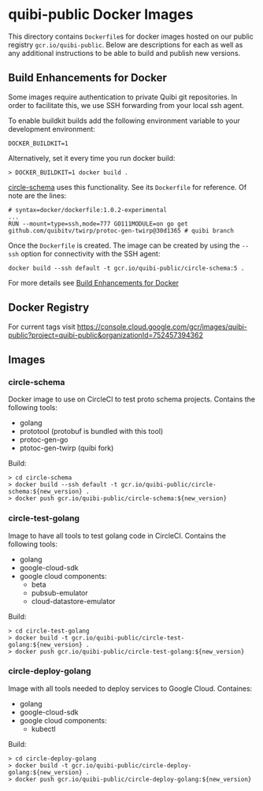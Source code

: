 # quibi-public Docker Images

This directory contains `Dockerfile`s for docker images hosted on our public registry `gcr.io/quibi-public`. 
Below are descriptions for each as well as any additional instructions to be able to build and publish new versions.

## Build Enhancements for Docker
Some images require authentication to private Quibi git repositories. In order to facilitate this, we use SSH forwarding 
from your local ssh agent.

To enable buildkit builds add the following environment variable to your development environment:
```
DOCKER_BUILDKIT=1
```
Alternatively, set it every time you run docker build:
```
> DOCKER_BUILDKIT=1 docker build .
``` 
[circle-schema](circle-schema/Dockerfile) uses this functionality. See its `Dockerfile` for reference. Of note are the lines:
```
# syntax=docker/dockerfile:1.0.2-experimental
... 
RUN --mount=type=ssh,mode=777 GO111MODULE=on go get github.com/quibitv/twirp/protoc-gen-twirp@30d1365 # quibi branch
```

Once the `Dockerfile` is created. The image can be created by using the `--ssh` option for connectivity with the SSH agent:
```
docker build --ssh default -t gcr.io/quibi-public/circle-schema:5 .
```

For more details see [Build Enhancements for Docker](https://docs.docker.com/develop/develop-images/build_enhancements/)

## Docker Registry
For current tags visit
https://console.cloud.google.com/gcr/images/quibi-public?project=quibi-public&organizationId=752457394362

## Images
### circle-schema
Docker image to use on CircleCI to test proto schema projects. Contains the following tools:
- golang
- prototool (protobuf is bundled with this tool)
- protoc-gen-go 
- ptotoc-gen-twirp (quibi fork)

Build:
```
> cd circle-schema
> docker build --ssh default -t gcr.io/quibi-public/circle-schema:${new_version} .
> docker push gcr.io/quibi-public/circle-schema:${new_version}
```

### circle-test-golang
Image to have all tools to test golang code in CircleCI. Contains the following tools:
- golang
- google-cloud-sdk
- google cloud components:
  - beta
  - pubsub-emulator
  - cloud-datastore-emulator

Build:
```
> cd circle-test-golang
> docker build -t gcr.io/quibi-public/circle-test-golang:${new_version} .
> docker push gcr.io/quibi-public/circle-test-golang:${new_version}
```

### circle-deploy-golang
Image with all tools needed to deploy services to Google Cloud. Containes:
- golang
- google-cloud-sdk
- google cloud components:
  - kubectl

Build:
```
> cd circle-deploy-golang
> docker build -t gcr.io/quibi-public/circle-deploy-golang:${new_version} .
> docker push gcr.io/quibi-public/circle-deploy-golang:${new_version}
```
